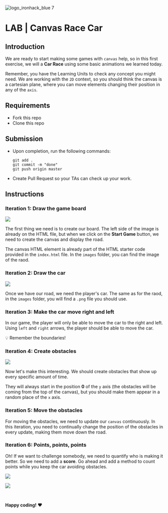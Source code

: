 ![logo_ironhack_blue 7](https://user-images.githubusercontent.com/23629340/40541063-a07a0a8a-601a-11e8-91b5-2f13e4e6b441.png)

# LAB | Canvas Race Car

## Introduction

We are ready to start making some games with `canvas` help, so in this first exercise, we will a **Car Race** using some basic animations we learned today.

Remember, you have the Learning Units to check any concept you might need. We are working with the `2D` context, so you should think the canvas is a cartesian plane, where you can move elements changing their position in any of the `axis`.

## Requirements

- Fork this repo
- Clone this repo

## Submission

- Upon completion, run the following commands:

  ```
  git add .
  git commit -m "done"
  git push origin master
  ```

- Create Pull Request so your TAs can check up your work.

## Instructions

### Iteration 1: Draw the game board

![](https://s3-eu-west-1.amazonaws.com/ih-materials/uploads/upload_ab5a6ba28003829bd3d8d485feeee649.png)

The first thing we need is to create our board. The left side of the image is already on the HTML file, but when we click on the **Start Game** button, we need to create the canvas and display the road.

The canvas HTML element is already part of the HTML starter code provided in the `index.html` file. In the `images` folder, you can find the image of the raod.

### Iteration 2: Draw the car

![](https://s3-eu-west-1.amazonaws.com/ih-materials/uploads/upload_9a8f35a079a1343f39cee4028ab8a081.png)

Once we have our road, we need the player's car. The same as for the raod, in the `images` folder, you will find a `.png` file you should use.

### Iteration 3: Make the car move right and left

In our game, the player will only be able to move the car to the right and left. Using `left` and `right` arrows, the player should be able to move the car.

:bulb: Remember the boundaries!

### Iteration 4: Create obstacles

![](https://s3-eu-west-1.amazonaws.com/ih-materials/uploads/upload_618fa6bbeed08f1e74b9457af1ecaf4c.png)

Now let's make this interesting. We should create obstacles that show up every specific amount of time.

They will always start in the position **0** of the `y` axis (the obstacles will be coming from the top of the canvas), but you should make them appear in a random place of the `x` axis.

### Iteration 5: Move the obstacles

For moving the obstacles, we need to update our `canvas` continuously. In this iteration, you need to continually change the position of the obstacles in every update, making them move down the road.

### Iteration 6: Points, points, points

Oh! If we want to challenge somebody, we need to quantify who is making it better. So we need to add a **score**. Go ahead and add a method to count points while you keep the car avoiding obstacles.

![](https://s3-eu-west-1.amazonaws.com/ih-materials/uploads/upload_e4b1a09cee1b1a827a2c68023d0d2b1f.png)

![](https://s3-eu-west-1.amazonaws.com/ih-materials/uploads/upload_4e64a09180fd0add2766f7e28ebce6bf.png)

<br>

**Happy coding!** :heart:
